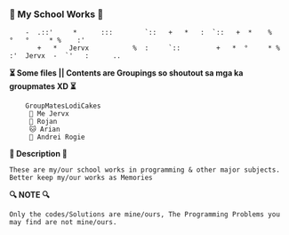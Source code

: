 ### 🐾 My School Works 🐾

        -  .::'     *      :::        `::   +   *   :  `::   +  *    %     °   °     * %    :' 
           +   *   Jervx           %  :     `::         +   *  °     * %    :'  Jervx  -  `'   :      .. 
    
**⏳ Some files || Contents are Groupings so shoutout sa mga ka groupmates XD ⏳**

        GroupMatesLodiCakes
         🦊 Me Jervx
         🐻 Rojan
         🐱 Arian
         🐯 Andrei Rogie

**📍 Description 📍**

  ```These are my/our school works in programming & other major subjects. Better keep my/our works as Memories ```

        
**🔍 NOTE 🔍**

  ```Only the codes/Solutions are mine/ours, The Programming Problems you may find are not mine/ours. ```
